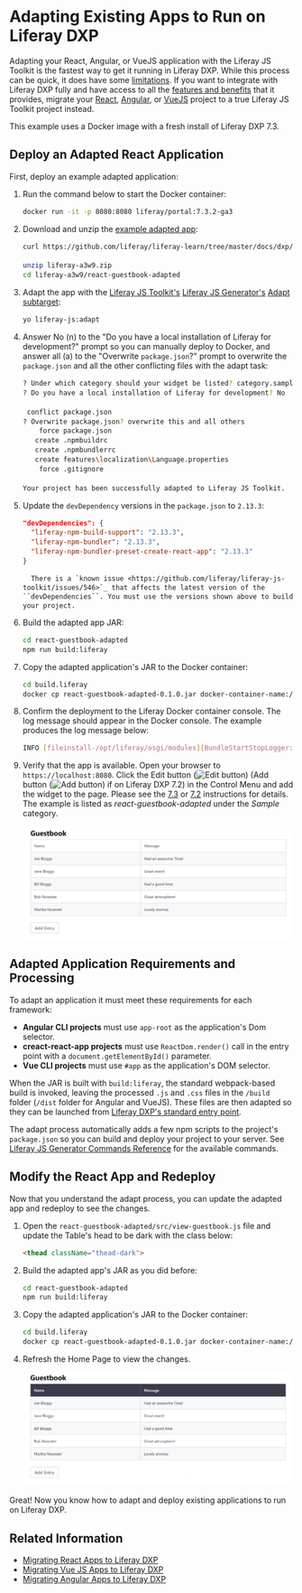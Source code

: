 # Adapting Existing Apps to Run on Liferay DXP

Adapting your React, Angular, or VueJS application with the Liferay JS Toolkit is the fastest way to get it running in Liferay DXP. While this process can be quick, it does have some [limitations](../liferay-js-generator.md#adapt-existing-applications). If you want to integrate with Liferay DXP fully and have access to all the [features and benefits](TODO:creating-and-bundling-javascript-widgets-with-javascript-tooling) that it provides, migrate your [React](../../../../developing-a-single-page-application/using-react.md), [Angular](../../../../developing-a-single-page-application/using-angular.md), or [VueJS](../../../../developing-a-single-page-application/using-vuejs.md) project to a true Liferay JS Toolkit project instead.

This example uses a Docker image with a fresh install of Liferay DXP 7.3.

## Deploy an Adapted React Application

First, deploy an example adapted application:

1. Run the command below to start the Docker container:

    ```bash
    docker run -it -p 8080:8080 liferay/portal:7.3.2-ga3
    ```

1. Download and unzip the [example adapted app](https://github.com/liferay/liferay-learn/tree/master/docs/dxp/7.x/en/developing-applications/tooling/other-tools/liferay-js-generator/developer-guide/adapting-apps-for-liferay/liferay-a3w9.zip):
		
    ```bash
    curl https://github.com/liferay/liferay-learn/tree/master/docs/dxp/7.x/en/developing-applications/tooling/other-tools/liferay-js-generator/developer-guide/adapting-apps-for-liferay/liferay-a3w9.zip

    unzip liferay-a3w9.zip
    cd liferay-a3w9/react-guestbook-adapted
    ```

1. Adapt the app with the [Liferay JS Toolkit's](https://github.com/liferay/liferay-js-toolkit) [Liferay JS Generator's](./installing-the-liferay-js-generator.md) [Adapt subtarget](../installing-the-liferay-js-generator.md#generator-and-sub-generator-commands):

    ```bash
    yo liferay-js:adapt
    ```

1. Answer No (n) to the "Do you have a local installation of Liferay for development?" prompt so you can manually deploy to Docker, and answer all (a) to the "Overwrite `package.json`?" prompt to overwrite the `package.json` and all the other conflicting files with the adapt task:

    ```bash
    ? Under which category should your widget be listed? category.sample
    ? Do you have a local installation of Liferay for development? No

     conflict package.json
    ? Overwrite package.json? overwrite this and all others
        force package.json
       create .npmbuildrc
       create .npmbundlerrc
       create features\localization\Language.properties
        force .gitignore

    Your project has been successfully adapted to Liferay JS Toolkit.
    ```

1. Update the `devDependency` versions in the `package.json` to `2.13.3`:

    ```json
    "devDependencies": {
      "liferay-npm-build-support": "2.13.3",
      "liferay-npm-bundler": "2.13.3",
      "liferay-npm-bundler-preset-create-react-app": "2.13.3"
    }
    ```

    ```note::
      There is a `known issue <https://github.com/liferay/liferay-js-toolkit/issues/546>`_ that affects the latest version of the ``devDependencies``. You must use the versions shown above to build your project.
    ```

1. Build the adapted app JAR:

    ```bash
    cd react-guestbook-adapted
    npm run build:liferay
    ```

1. Copy the adapted application's JAR to the Docker container:

    ```bash
    cd build.liferay
    docker cp react-guestbook-adapted-0.1.0.jar docker-container-name:/path/to/osgi/modules/
    ```

1. Confirm the deployment to the Liferay Docker container console. The log message should appear in the Docker console. The example produces the log message below:

    ```bash
    INFO [fileinstall-/opt/liferay/osgi/modules][BundleStartStopLogger:39] STARTED react-guestbook-adapted_0.1.0 [1147]
    ```
  
1. Verify that the app is available. Open your browser to `https://localhost:8080`. Click the Edit button (![Edit button](../../../../../images/icon-edit-pencil.png)) (Add button (![Add button](../../../../../images/icon-add-app.png)) if on Liferay DXP 7.2) in the Control Menu and add the widget to the page. Please see the [7.3](../../../../../site-building/creating-pages/building-and-managing-content-pages/using-widgets-on-a-content-page.md#adding-widgets-on-content-pages) or [7.2](../../../../../site-building/creating-pages/using-widget-pages/adding-widgets-to-a-page.md) instructions for details. The example is listed as *react-guestbook-adapted* under the *Sample* category.
  
    ![The adapted app runs inside Liferay DXP.](./adapting-apps-for-liferay/images/01.png)

## Adapted Application Requirements and Processing

To adapt an application it must meet these requirements for each framework:

* **Angular CLI projects** must use `app-root` as the application's Dom selector.
* **creact-react-app projects** must use `ReactDom.render()` call in the entry point with a `document.getElementById()` parameter.
* **Vue CLI projects** must use `#app` as the application's DOM selector.

When the JAR is built with `build:liferay`, the standard webpack-based build is invoked, leaving the processed `.js` and `.css` files in the `/build` folder (`/dist` folder for Angular and VueJS). These files are then adapted so they can be launched from [Liferay DXP's standard entry point](../reference/js-portlet-extender-configuration-reference.md#main-entry-point).

The adapt process automatically adds a few npm scripts to the project's `package.json` so you can build and deploy your project to your server. See [Liferay JS Generator Commands Reference](../reference/liferay-js-generator-commands-reference.md) for the available commands.

## Modify the React App and Redeploy

Now that you understand the adapt process, you can update the adapted app and redeploy to see the changes.

1. Open the `react-guestbook-adapted/src/view-guestbook.js` file and update the Table's head to be dark with the class below:

    ```html
    <thead className="thead-dark">
    ```

1. Build the adapted app's JAR as you did before:

    ```bash
    cd react-guestbook-adapted
    npm run build:liferay
    ```

1. Copy the adapted application's JAR to the Docker container:
  
    ```bash
    cd build.liferay
    docker cp react-guestbook-adapted-0.1.0.jar docker-container-name:/path/to/osgi/modules/
    ```

1. Refresh the Home Page to view the changes.

    ![You can easily change adapted apps.](./adapting-apps-for-liferay/images/02.png)

Great! Now you know how to adapt and deploy existing applications to run on Liferay DXP.

## Related Information

* [Migrating React Apps to Liferay DXP](../../../../developing-a-single-page-application/using-angular.md)
* [Migrating Vue JS Apps to Liferay DXP](../../../../developing-a-single-page-application/using-vuejs.md)
* [Migrating Angular Apps to Liferay DXP](../../../../developing-a-single-page-application/using-angular.md)

